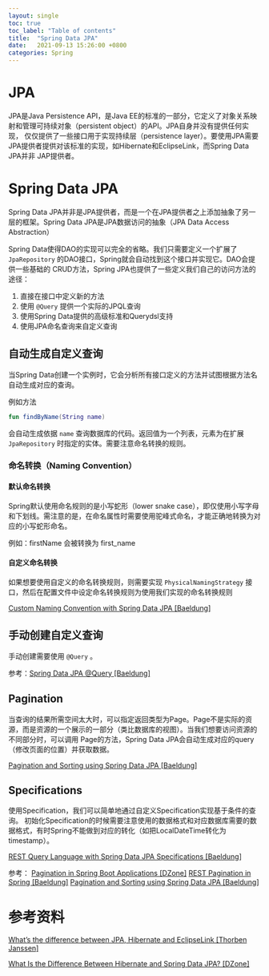 ```yaml
---
layout: single
toc: true
toc_label: "Table of contents"
title:  "Spring Data JPA"
date:   2021-09-13 15:26:00 +0800
categories: Spring
---
```


# JPA

JPA是Java Persistence API，是Java EE的标准的一部分，它定义了对象关系映射和管理可持续对象（persistent object）的API。JPA自身并没有提供任何实现，
仅仅提供了一些接口用于实现持续层（persistence layer）。要使用JPA需要JPA提供者提供对该标准的实现，如Hibernate和EclipseLink，而Spring Data JPA并非
JAP提供者。

# Spring Data JPA

Spring Data JPA并非是JPA提供者，而是一个在JPA提供者之上添加抽象了另一层的框架。Spring Data JPA是JPA数据访问的抽象（JPA Data Access Abstraction）

Spring Data使得DAO的实现可以完全的省略。我们只需要定义一个扩展了 `JpaRepository` 的DAO接口，Spring就会自动找到这个接口并实现它。DAO会提供一些基础的
CRUD方法，Spring JPA也提供了一些定义我们自己的访问方法的途径：

1. 直接在接口中定义新的方法
2. 使用 `@Query` 提供一个实际的JPQL查询
3. 使用Spring Data提供的高级标准和Querydsl支持
4. 使用JPA命名查询来自定义查询

## 自动生成自定义查询

当Spring Data创建一个实例时，它会分析所有接口定义的方法并试图根据方法名自动生成对应的查询。

例如方法 

```Kotlin
fun findByName(String name)
```

 会自动生成依据 `name` 查询数据库的代码。返回值为一个列表，元素为在扩展 `JpaRepository` 时指定的实体。需要注意命名转换的规则。
 
### 命名转换（Naming Convention）
 
#### 默认命名转换

Spring默认使用命名规则的是小写蛇形（lower snake case），即仅使用小写字母和下划线。需注意的是，在命名属性时需要使用驼峰式命名，才能正确地转换为对应的小写蛇形命名。

例如：firstName 会被转换为 first_name

#### 自定义命名转换

如果想要使用自定义的命名转换规则，则需要实现 `PhysicalNamingStrategy` 接口，然后在配置文件中设定命名转换规则为使用我们实现的命名转换规则

[Custom Naming Convention with Spring Data JPA [Baeldung]](https://www.baeldung.com/spring-data-jpa-custom-naming)

## 手动创建自定义查询

手动创建需要使用 `@Query` 。

参考：[Spring Data JPA @Query [Baeldung]](https://www.baeldung.com/spring-data-jpa-query)

## Pagination

当查询的结果所需空间太大时，可以指定返回类型为Page。Page不是实际的资源，而是资源的一个展示的一部分（类比数据库的视图）。当我们想要访问资源的不同部分时，可以调用
Page的方法，Spring Data JPA会自动生成对应的query（修改页面的位置）并获取数据。

[Pagination and Sorting using Spring Data JPA [Baeldung]](https://www.baeldung.com/spring-data-jpa-pagination-sorting)

## Specifications

使用Specification，我们可以简单地通过自定义Specification实现基于条件的查询。
初始化Specification的时候需要注意使用的数据格式和对应数据库需要的数据格式，有时Spring不能做到对应的转化（如把LocalDateTime转化为timestamp）。

[REST Query Language with Spring Data JPA Specifications [Baeldung]](https://www.baeldung.com/rest-api-search-language-spring-data-specifications)

参考： 
[Pagination in Spring Boot Applications [DZone]](https://dzone.com/articles/pagination-in-springboot-applications)
[REST Pagination in Spring [Baeldung]](https://www.baeldung.com/rest-api-pagination-in-spring)
[Pagination and Sorting using Spring Data JPA [Baeldung]](https://www.baeldung.com/spring-data-jpa-pagination-sorting)

# 参考资料

[What’s the difference between JPA, Hibernate and EclipseLink [Thorben Janssen]](https://thorben-janssen.com/difference-jpa-hibernate-eclipselink/#Java_Persistence_API_JPA)


[What Is the Difference Between Hibernate and Spring Data JPA? [DZone]](https://dzone.com/articles/what-is-the-difference-between-hibernate-and-sprin-1)

